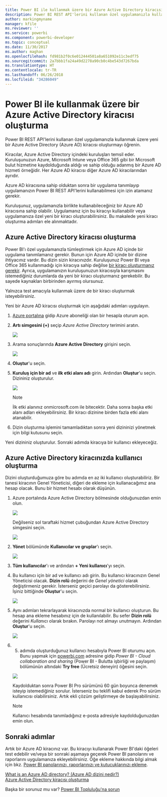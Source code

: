 ```yaml
---
title: Power BI ile kullanmak üzere bir Azure Active Directory kiracısı oluşturma
description: Power BI REST API'lerini kullanan özel uygulamanızla kullanmak üzere yeni bir Azure Active Directory (Azure AD) kiracısı oluşturmayı öğrenin.
author: markingmyname
manager: kfile
ms.reviewer: ''
ms.service: powerbi
ms.component: powerbi-developer
ms.topic: conceptual
ms.date: 11/30/2017
ms.author: maghan
ms.openlocfilehash: fd981b2f0c6e012444501a8a651092e11c3edf75
ms.sourcegitcommit: 2a7bbb1fa24a49d2278a90cb0c4be543d7267bda
ms.translationtype: HT
ms.contentlocale: tr-TR
ms.lasthandoff: 06/26/2018
ms.locfileid: "34286049"
---
```

# <a name="create-an-azure-active-directory-tenant-to-use-with-power-bi"></a>Power BI ile kullanmak üzere bir Azure Active Directory kiracısı oluşturma
Power BI REST API'lerini kullanan özel uygulamanızla kullanmak üzere yeni bir Azure Active Directory (Azure AD) kiracısı oluşturmayı öğrenin.

Kiracılar, Azure Active Directory içindeki kuruluşları temsil eder. Kuruluşunuzun Azure, Microsoft Intune veya Office 365 gibi bir Microsoft bulut hizmetine kaydolduğunda aldığı ve sahip olduğu adanmış bir Azure AD hizmeti örneğidir. Her Azure AD kiracısı diğer Azure AD kiracılarından ayrıdır.

Azure AD kiracısına sahip olduktan sonra bir uygulama tanımlayıp uygulamanızın Power BI REST API'lerini kullanabilmesi için izin atamanız gerekir.

Kuruluşunuz, uygulamanızla birlikte kullanabileceğiniz bir Azure AD kiracısına sahip olabilir. Uygulamanız için bu kiracıyı kullanabilir veya uygulamanıza özel yeni bir kiracı oluşturabilirsiniz. Bu makalede yeni kiracı oluşturma adımları ele alınmaktadır.

## <a name="create-an-azure-active-directory-tenant"></a>Azure Active Directory kiracısı oluşturma
Power BI'ı özel uygulamanızla tümleştirmek için Azure AD içinde bir uygulama tanımlamanız gerekir. Bunun için Azure AD içinde bir dizine ihtiyacınız vardır. Bu dizin sizin kiracınızdır. Kuruluşunuz Power BI veya Office 365 kullanmadığı için kiracıya sahip değilse [bir kiracı oluşturmanız gerekir](https://docs.microsoft.com/azure/active-directory/develop/active-directory-howto-tenant). Ayrıca, uygulamanızın kuruluşunuzun kiracısıyla karışmasını istemediğiniz durumlarda da yeni bir kiracı oluşturmanız gerekebilir. Bu sayede kaynakları birbirinden ayırmış olursunuz.

Yalnızca test amacıyla kullanmak üzere de bir kiracı oluşturmak isteyebilirsiniz.

Yeni bir Azure AD kiracısı oluşturmak için aşağıdaki adımları uygulayın.

1. [Azure portalına](https://portal.azure.com) gidip Azure aboneliği olan bir hesapla oturum açın.
2. **Artı simgesini (+)** seçip *Azure Active Directory* terimini aratın.
   
    ![](media/create-an-azure-active-directory-tenant/new-directory.png)
3. Arama sonuçlarında **Azure Active Directory** girişini seçin.
   
    ![](media/create-an-azure-active-directory-tenant/new-directory2.png)
4. **Oluştur**'u seçin.
5. **Kuruluş için bir ad** ve **ilk etki alanı adı** girin. Ardından **Oluştur**'u seçin. Dizininiz oluşturulur.
   
    ![](media/create-an-azure-active-directory-tenant/organization-and-domain.png)
   
   > [!NOTE]
   > İlk etki alanınız onmicrosoft.com ile bitecektir. Daha sonra başka etki alanı adları ekleyebilirsiniz. Bir kiracı dizinine birden fazla etki alanı atanabilir.
   > 
   > 
6. Dizin oluşturma işlemini tamamladıktan sonra yeni dizininizi yönetmek için bilgi kutusunu seçin.

Yeni dizininiz oluşturulur. Sonraki adımda kiracıya bir kullanıcı ekleyeceğiz.

## <a name="create-some-users-in-your-azure-active-directory-tenant"></a>Azure Active Directory kiracınızda kullanıcı oluşturma
Dizini oluşturduğumuza göre bu adımda en az iki kullanıcı oluşturabiliriz. Bir tanesi kiracının Genel Yöneticisi, diğeri de ekleme için kullanacağımız ana hesap olacak. Bunu bir hizmet hesabı olarak düşünün.

1. Azure portalında Azure Active Directory bölmesinde olduğunuzdan emin olun.
   
    ![](media/create-an-azure-active-directory-tenant/aad-flyout.png)
   
    Değilseniz sol taraftaki hizmet çubuğundan Azure Active Directory simgesini seçin.
   
    ![](media/create-an-azure-active-directory-tenant/aad-service.png)
2. **Yönet** bölümünde **Kullanıcılar ve gruplar**'ı seçin.
   
    ![](media/create-an-azure-active-directory-tenant/users-and-groups.png)
3. **Tüm kullanıcılar**'ı ve ardından **+ Yeni kullanıcı**'yı seçin.
4. Bu kullanıcı için bir ad ve kullanıcı adı girin. Bu kullanıcı kiracınızın Genel Yöneticisi olacak. **Dizin rolü** değerini de *Genel yönetici* olarak değiştirmeniz gerekir. İsterseniz geçici parolayı da gösterebilirsiniz. İşiniz bittiğinde **Oluştur**'u seçin.
   
    ![](media/create-an-azure-active-directory-tenant/global-admin.png)
5. Aynı adımları tekrarlayarak kiracınızda normal bir kullanıcı oluşturun. Bu hesap ana ekleme hesabınız için de kullanılabilir. Bu sefer **Dizin rolü** değerini *Kullanıcı* olarak bırakın. Parolayı not almayı unutmayın. Ardından **Oluştur**'u seçin.
   
    ![](media/create-an-azure-active-directory-tenant/pbiembed-user.png)
6. 5. adımda oluşturduğunuz kullanıcı hesabıyla Power BI oturumu açın. Bunu yapmak için [powerbi.com](https://powerbi.microsoft.com/get-started/) adresine gidip *Power BI - Cloud collaboration and sharing* (Power BI - Bulutta işbirliği ve paylaşım) bölümünün altındaki **Try free** (Ücretsiz deneyin) öğesini seçin.
   
    ![](media/create-an-azure-active-directory-tenant/try-powerbi-free.png)
   
    Kaydolduktan sonra Power BI Pro sürümünü 60 gün boyunca denemek isteyip istemediğiniz sorulur. İsterseniz bu teklifi kabul ederek Pro sürüm kullanıcısı olabilirsiniz. Artık ekli çözüm geliştirmeye de başlayabilirsiniz.
   
   > [!NOTE]
   > Kullanıcı hesabında tanımladığınız e-posta adresiyle kaydolduğunuzdan emin olun.
   > 
   > 

## <a name="next-steps"></a>Sonraki adımlar
Artık bir Azure AD kiracınız var. Bu kiracıyı kullanarak Power BI'daki öğeleri test edebilir ve/veya bir sonraki aşamaya geçerek Power BI panolarını ve raporlarını uygulamanıza ekleyebilirsiniz. Öğe ekleme hakkında bilgi almak için bkz. [Power BI panolarınızı, raporlarınızı ve kutucuklarınızı ekleme](embedding-content.md).

[What is an Azure AD directory? (Azure AD dizini nedir?)](https://docs.microsoft.com/azure/active-directory/active-directory-whatis)  
[Azure Active Directory kiracısı oluşturma](https://docs.microsoft.com/azure/active-directory/develop/active-directory-howto-tenant)  

Başka bir sorunuz mu var? [Power BI Topluluğu'na sorun](http://community.powerbi.com/)

